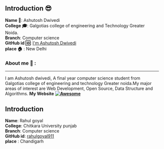 ## Introduction :sunglasses:
**Name :name_badge:**:     Ashutosh Dwivedi
<br>
**College :mortar_board:**: Galgotias college of engineering and Technology Greater Noida.
<br>
**Branch**: Computer science
<br>
**GitHub id :id:**: [I'm Ashutosh Dwivedi](https://github.com/kindacoder)
<br>
**place :house:** : New Delhi
### About me :boy: :
---
I am Ashutosh dwivedi, A final year computer science student from Galgotias college of engineering and
technology Greater noida.My major areas of interest are Web Development, Open Source, Data
Structure and Algorithms.
**My Website**  **[![Awesome](https://awesome.re/badge.svg)](https://ashutoshdwivedi.in)**

## Introduction
**Name**:     Rahul goyal
<br>
**College**: Chitkara University punjab
<br>
**Branch**: Computer science
<br>
**GitHub id**: [rahulgoyal911](https://github.com/rahulgoyal911)
<br>
**place** : Chandigarh
